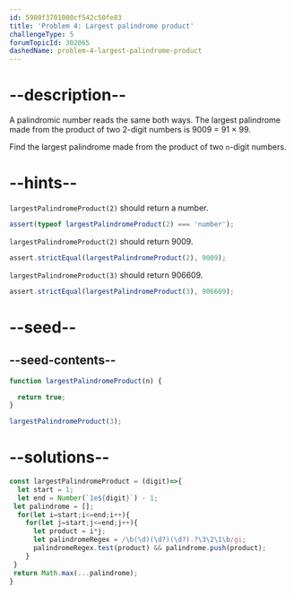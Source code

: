 ```yaml
---
id: 5900f3701000cf542c50fe83
title: 'Problem 4: Largest palindrome product'
challengeType: 5
forumTopicId: 302065
dashedName: problem-4-largest-palindrome-product
---
```


# --description--

A palindromic number reads the same both ways. The largest palindrome made from the product of two 2-digit numbers is 9009 = 91 × 99.

Find the largest palindrome made from the product of two `n`-digit numbers.

# --hints--

`largestPalindromeProduct(2)` should return a number.

```js
assert(typeof largestPalindromeProduct(2) === 'number');
```

`largestPalindromeProduct(2)` should return 9009.

```js
assert.strictEqual(largestPalindromeProduct(2), 9009);
```

`largestPalindromeProduct(3)` should return 906609.

```js
assert.strictEqual(largestPalindromeProduct(3), 906609);
```

# --seed--

## --seed-contents--

```js
function largestPalindromeProduct(n) {

  return true;
}

largestPalindromeProduct(3);
```

# --solutions--

```js
const largestPalindromeProduct = (digit)=>{
  let start = 1;
  let end = Number(`1e${digit}`) - 1;
 let palindrome = [];
  for(let i=start;i<=end;i++){
    for(let j=start;j<=end;j++){
      let product = i*j;
      let palindromeRegex = /\b(\d)(\d?)(\d?).?\3\2\1\b/gi;
      palindromeRegex.test(product) && palindrome.push(product);
    }
 }
 return Math.max(...palindrome);
}
```
